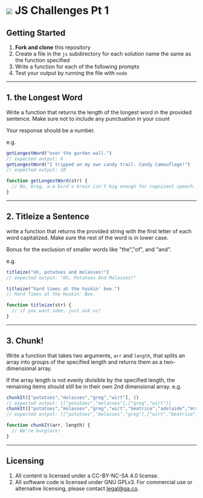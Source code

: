 # ![](https://ga-dash.s3.amazonaws.com/production/assets/logo-9f88ae6c9c3871690e33280fcf557f33.png) JS Challenges Pt 1

## Getting Started
1. **Fork and clone** this repository
2. Create a file in the `js` subdirectory for each solution name the same as the function specified 
3. Write a function for each of the following prompts
4. Test your output by running the file with `node`
___

## 1. the Longest Word

Write a function that returns the length of the longest word in the provided sentence. Make sure not to include any punctuation in your count

Your response should be a number.

e.g.
```js
getLongestWord("over the garden wall.") 
// expected output: 6
getLongestWord("I tripped on my own candy trail. Candy Camouflage!") 
// expected output: 10
```
``` js
function getLongestWord(str) {
  // No, Greg, a-a bird's brain isn't big enough for cognizant speech.
}
```
___

## 2. Titleize a Sentence

write a function that returns the provided string with the first letter of each word capitalized. Make sure the rest of the word is in lower case.

Bonus for the exclusion of smaller words like "the","of", and "and".

e.g.
``` js
titleize("oh, potatoes and molasses!") 
// expected output: "Oh, Potatoes And Molasses!"

titleize("hard times at the huskin' bee.") 
// Hard Times at the Huskin' Bee.
```

```js
function titleize(str) {
  // if you want some, just ask us!
}
```
___

## 3. Chunk!

Write a function that takes two arguments, `arr` and `length`, that splits an array into groups of the specified length and returns them as a two-dimensional array.

If the array length is not evenly divisible by the specified length, the remaining items should still be in their own 2nd dimensional array.
e.g. 
```js
chunkIt(["potatoes","molasses","greg","wirt"], 2) 
// expected output: [["potatoes","molasses"],["greg","wirt"]]
chunkIt(["potatoes","molasses","greg","wirt","beatrice","adelaide","mrs. whispers"], 3) 
// expected output: [["potatoes","molasses","greg"],["wirt","beatrice","adelaide"],["mrs. whispers"]]
```

```js
function chunkIt(arr, length) {
  // We're burglars!
}
```
___

## Licensing
1. All content is licensed under a CC-BY-NC-SA 4.0 license.
2. All software code is licensed under GNU GPLv3. For commercial use or alternative licensing, please contact legal@ga.co.
